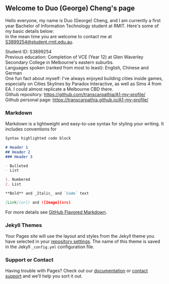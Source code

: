 ## Welcome to Duo (George) Cheng's page


Hello everyone, my name is Duo (George) Cheng, and I am currently a first year Bachelor of Information Technology student at RMIT. Here's some of my basic details below: <br> 
In the mean time you are welcome to contact me at S3899254@student.rmit.edu.au.

Student ID: S3899254<br>Previous education: Completion of VCE (Year 12) at Glen Waverley Secondary College in Melbourne's eastern suburbs.<br>Languages spoken (ranked from most to least): English, Chinese and German<br>One fun fact about myself: I've always enjoyed building cities inside games, especially on Cities Skylines by Paradox Interactive, as well as Sims 4 from EA. I could almost replicate a Melbourne CBD there.<br>Github repository: https://github.com/transcarpathia/A1-my-profile/<br>Github personal page: https://transcarpathia.github.io/A1-my-profile/



### Markdown

Markdown is a lightweight and easy-to-use syntax for styling your writing. It includes conventions for

```markdown
Syntax highlighted code block

# Header 1
## Header 2
### Header 3

- Bulleted
- List

1. Numbered
2. List

**Bold** and _Italic_ and `Code` text

[Link](url) and ![Image](src)
```

For more details see [GitHub Flavored Markdown](https://guides.github.com/features/mastering-markdown/).

### Jekyll Themes

Your Pages site will use the layout and styles from the Jekyll theme you have selected in your [repository settings](https://github.com/transcarpathia/A1-my-profile/settings). The name of this theme is saved in the Jekyll `_config.yml` configuration file.

### Support or Contact

Having trouble with Pages? Check out our [documentation](https://docs.github.com/categories/github-pages-basics/) or [contact support](https://support.github.com/contact) and we’ll help you sort it out.
